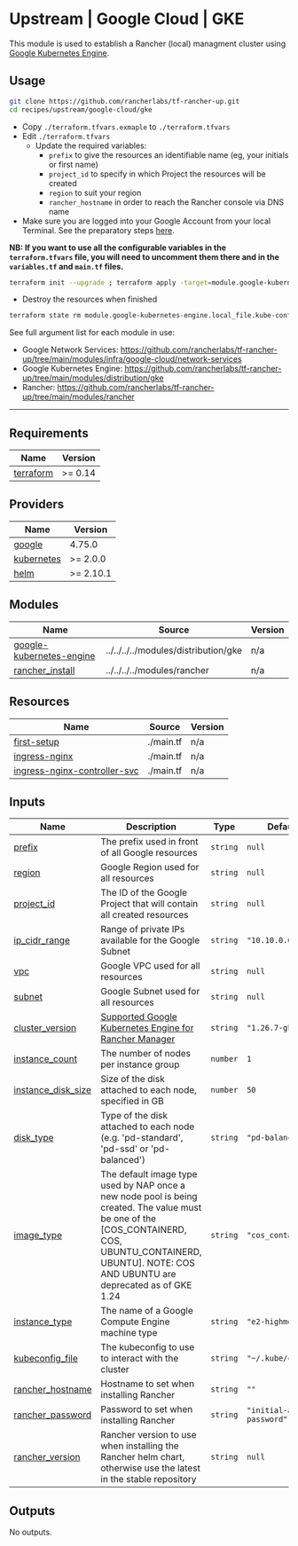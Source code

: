 # Upstream | Google Cloud | GKE

This module is used to establish a Rancher (local) managment cluster using [Google Kubernetes Engine](https://cloud.google.com/kubernetes-engine).

## Usage

```bash
git clone https://github.com/rancherlabs/tf-rancher-up.git
cd recipes/upstream/google-cloud/gke
```

- Copy `./terraform.tfvars.exmaple` to `./terraform.tfvars`
- Edit `./terraform.tfvars`
  - Update the required variables:
    -  `prefix` to give the resources an identifiable name (eg, your initials or first name)
    -  `project_id` to specify in which Project the resources will be created
    -  `region` to suit your region
    -  `rancher_hostname` in order to reach the Rancher console via DNS name
- Make sure you are logged into your Google Account from your local Terminal. See the preparatory steps [here](../../../../modules/infra/google-cloud/README.md).

**NB: If you want to use all the configurable variables in the `terraform.tfvars` file, you will need to uncomment them there and in the `variables.tf` and `main.tf` files.**

```bash
terraform init --upgrade ; terraform apply -target=module.google-kubernetes-engine --auto-approve ; terraform apply --auto-approve
```

- Destroy the resources when finished
```bash
terraform state rm module.google-kubernetes-engine.local_file.kube-config-export ; terraform destroy -target=module.google-kubernetes-engine --auto-approve ; terraform destroy --auto-approve
```

See full argument list for each module in use:
  - Google Network Services: https://github.com/rancherlabs/tf-rancher-up/tree/main/modules/infra/google-cloud/network-services
  - Google Kubernetes Engine: https://github.com/rancherlabs/tf-rancher-up/tree/main/modules/distribution/gke
  - Rancher: https://github.com/rancherlabs/tf-rancher-up/tree/main/modules/rancher

---

## Requirements

| Name | Version |
|------|---------|
| <a name="required_tf_version"></a> [terraform](#requirement\_terraform) | >= 0.14 |

## Providers

| Name | Version |
|------|---------|
| <a name="required_google_provider_version"></a> [google](#provider\_google) | 4.75.0 |
| <a name="required_k8s_provider_version"></a> [kubernetes](#provider\_kubernetes) | >= 2.0.0 |
| <a name="required_helm_provider_version"></a> [helm](#provider\_helm) | >= 2.10.1 |

## Modules

| Name | Source | Version |
|------|--------|---------|
| <a name="google-kubernetes-engine"></a> [google-kubernetes-engine](#google-kubernetes-engine) | ../../../../modules/distribution/gke | n/a |
| <a name="rancher_install"></a> [rancher\_install](#rancher\_install) | ../../../../modules/rancher | n/a |

## Resources

| Name | Source | Version |
|------|--------|---------|
| <a name="first-k8s-setup"></a> [first-setup](#first-setup) | ./main.tf | n/a |
| <a name="helm-ingress-nginx"></a> [ingress-nginx](#ingress-nginx) | ./main.tf | n/a |
| <a name="k8s-ingress-nginx-controller-svc"></a> [ingress-nginx-controller-svc](#ingress-nginx-controller-svc) | ./main.tf | n/a |

## Inputs

| Name | Description | Type | Default | Required |
|------|-------------|------|---------|:--------:|
| <a name="prefix"></a> [prefix](#resources\_prefix) | The prefix used in front of all Google resources | `string` | `null` | yes |
| <a name="region"></a> [region](#region) | Google Region used for all resources | `string` | `null` | yes |
| <a name="project_id"></a> [project\_id](#project\_id) | The ID of the Google Project that will contain all created resources | `string` | `null` | yes |
| <a name="ip_cidr_range"></a> [ip\_cidr\_range](#ip\_cidr\_range) | Range of private IPs available for the Google Subnet | `string` | `"10.10.0.0/24"` | no |
| <a name="vpc"></a> [vpc](#vpc) | Google VPC used for all resources | `string` | `null` | yes |
| <a name="subnet"></a> [subnet](#subnet) | Google Subnet used for all resources | `string` | `null` | yes |
| <a name="cluster_version"></a> [cluster\_version](#cluster\_version) | [Supported Google Kubernetes Engine for Rancher Manager](https://www.suse.com/suse-rancher/support-matrix/all-supported-versions/rancher-v2-7-5/) | `string` | `"1.26.7-gke.500"` | no |
| <a name="instance_count"></a> [instance\_count](#instance\_count) | The number of nodes per instance group | `number` | `1` | no |
| <a name="instance_disk_size"></a> [instance\_disk\_size](#instance\_disk\_size) | Size of the disk attached to each node, specified in GB | `number` | `50` | no |
| <a name="disk_type"></a> [disk\_type](#disk\_type) | Type of the disk attached to each node (e.g. 'pd-standard', 'pd-ssd' or 'pd-balanced') | `string` | `"pd-balanced"` | no |
| <a name="image_type"></a> [image\_type](#image\_type) | The default image type used by NAP once a new node pool is being created. The value must be one of the [COS\_CONTAINERD, COS, UBUNTU\_CONTAINERD, UBUNTU]. NOTE: COS AND UBUNTU are deprecated as of GKE 1.24 | `string` | `"cos_containerd"` | no |
| <a name="instance_type"></a> [instance\_type](#instance\_type) | The name of a Google Compute Engine machine type | `string` | `"e2-highmem-2"` | no |
| <a name="kubeconfig_file"></a> [kubeconfig\_file](#kubeconfig\_file) | The kubeconfig to use to interact with the cluster | `string` | `"~/.kube/config"` | no |
| <a name="rancher_hostname"></a> [rancher\_hostname](#rancher\_hostname) | Hostname to set when installing Rancher | `string` | `""` | yes |
| <a name="rancher_password"></a> [rancher\_password](#rancher\_password) | Password to set when installing Rancher | `string` | `"initial-admin-password"` | no |
| <a name="rancher_version"></a> [rancher\_version](#rancher\_version) | Rancher version to use when installing the Rancher helm chart, otherwise use the latest in the stable repository | `string` | `null` | no |

## Outputs

No outputs.
